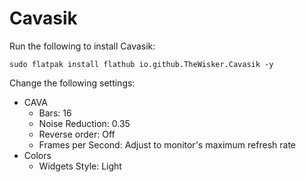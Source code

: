 # Cavasik

Run the following to install Cavasik:

```
sudo flatpak install flathub io.github.TheWisker.Cavasik -y
```

Change the following settings:

- CAVA
  - Bars: 16
  - Noise Reduction: 0.35
  - Reverse order: Off
  - Frames per Second: Adjust to monitor's maximum refresh rate
- Colors
  - Widgets Style: Light
